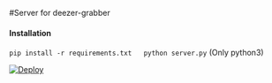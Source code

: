 #Server for deezer-grabber

#### Installation
`pip install -r requirements.txt  
python server.py` (Only python3)



[![Deploy](https://www.herokucdn.com/deploy/button.svg)](https://heroku.com/deploy?template=https://github.com/superdima05/deezer-grabber-server/tree/heroku)

